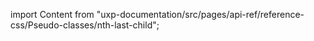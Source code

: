 
import Content from "uxp-documentation/src/pages/api-ref/reference-css/Pseudo-classes/nth-last-child";

<Content query="product=xd"/>
